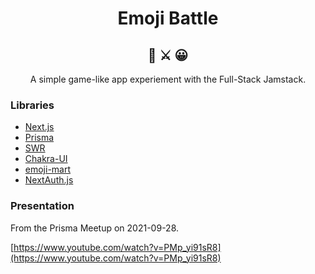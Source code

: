 
<h1 align="center">Emoji Battle</h1>
<h2 align="center">🤪 ⚔️ 😀</h2>

<p align="center">
A simple game-like app experiement with the Full-Stack Jamstack.
</p>

### Libraries

* [Next.js](https://nextjs.org/)
* [Prisma](https://www.prisma.io/)
* [SWR](https://swr.vercel.app/)
* [Chakra-UI](https://chakra-ui.com/)
* [emoji-mart](https://github.com/missive/emoji-mart)
* [NextAuth.js](https://next-auth.js.org/)

### Presentation

From the Prisma Meetup on 2021-09-28. 

[https://www.youtube.com/watch?v=PMp_yi91sR8](https://www.youtube.com/watch?v=PMp_yi91sR8)



